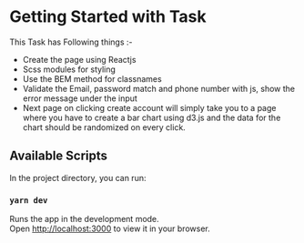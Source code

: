 # Getting Started with Task

This Task has Following things :-

- Create the page using Reactjs
- Scss modules for styling
- Use the BEM method for classnames
- Validate the Email, password match and phone number with js, show the error message under the input
- Next page on clicking create account will simply take you to a page where you have to create a bar chart using d3.js and the data for the chart should be randomized on every click.

## Available Scripts

In the project directory, you can run:

### `yarn dev`

Runs the app in the development mode.\
Open [http://localhost:3000](http://localhost:3000) to view it in your browser.
